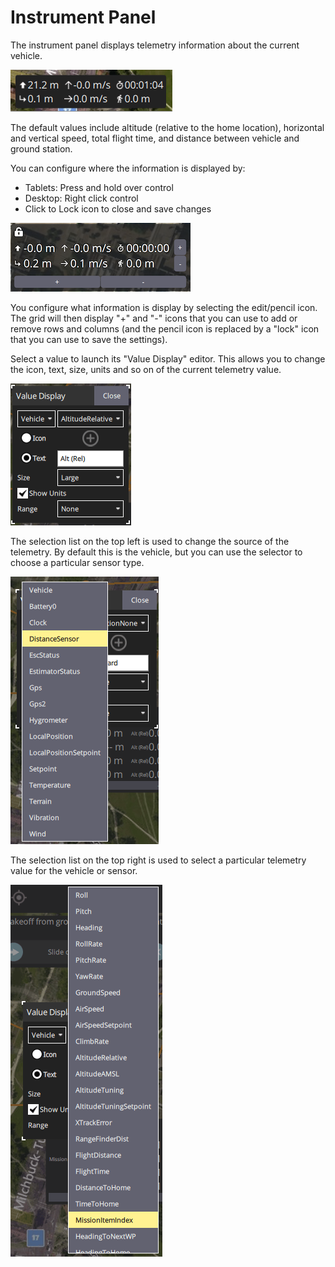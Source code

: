 # Instrument Panel

The instrument panel displays telemetry information about the current vehicle.

![Instrument Panel - for values/telemetry](../../../assets/fly/instrument_panel/instrument_panel_default_values.png)

The default values include altitude (relative to the home location), horizontal and vertical speed, total flight time, and distance between vehicle and ground station.

You can configure where the information is displayed by:

- Tablets: Press and hold over control
- Desktop: Right click control
- Click to Lock icon to close and save changes

![Instrument Panel - edit tools](../../../assets/fly/instrument_panel/instrument_panel_tools_edit.png)

You configure what information is display by selecting the edit/pencil icon.
The grid will then display "+" and "-" icons that you can use to add or remove rows and columns (and the pencil icon is replaced by a "lock" icon that you can use to save the settings).

Select a value to launch its "Value Display" editor.
This allows you to change the icon, text, size, units and so on of the current telemetry value.

![Instrument Panel - edit a value](../../../assets/fly/instrument_panel/instrument_panel_tools_edit_value.png)

The selection list on the top left is used to change the source of the telemetry.
By default this is the vehicle, but you can use the selector to choose a particular sensor type.

![Instrument Panel - value type](../../../assets/fly/instrument_panel/instrument_panel_edit_value_type.png)

The selection list on the top right is used to select a particular telemetry value for the vehicle or sensor.

![Instrument Panel - value options](../../../assets/fly/instrument_panel/instrument_panel_edit_value_options.png)